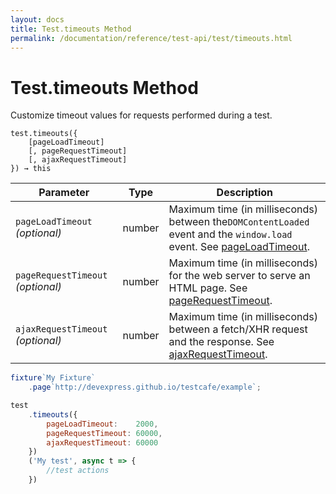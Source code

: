 ```yaml
---
layout: docs
title: Test.timeouts Method
permalink: /documentation/reference/test-api/test/timeouts.html
---
```

# Test.timeouts Method

Customize timeout values for requests performed during a test.

```text
test.timeouts({
    [pageLoadTimeout]
    [, pageRequestTimeout]
    [, ajaxRequestTimeout]
}) → this
```

Parameter                         | Type   | Description
--------------------------------- | ------ | ---------------------------------------------------------------------------
`pageLoadTimeout` *(optional)*    | number | Maximum time (in milliseconds) between the`DOMContentLoaded` event and the `window.load` event. See [pageLoadTimeout](../../configuration-file.md#pageloadtimeout).
`pageRequestTimeout` *(optional)* | number | Maximum time (in milliseconds) for the web server to serve an HTML page. See [pageRequestTimeout](../../configuration-file.md#pagerequesttimeout).
`ajaxRequestTimeout` *(optional)* | number | Maximum time (in milliseconds) between a fetch/XHR request and the response. See [ajaxRequestTimeout](../../configuration-file.md#ajaxrequesttimeout).

```js
fixture`My Fixture`
    .page`http://devexpress.github.io/testcafe/example`;

test
    .timeouts({
        pageLoadTimeout:    2000,
        pageRequestTimeout: 60000,
        ajaxRequestTimeout: 60000
    })
    ('My test', async t => {
        //test actions
    })
```
